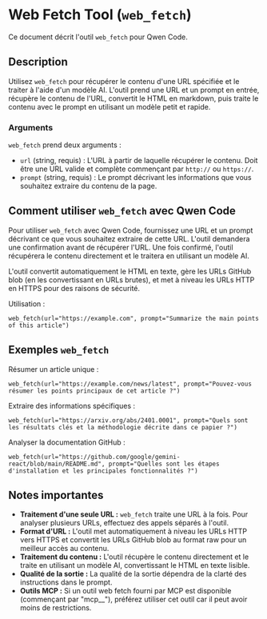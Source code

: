 # Web Fetch Tool (`web_fetch`)

Ce document décrit l'outil `web_fetch` pour Qwen Code.

## Description

Utilisez `web_fetch` pour récupérer le contenu d'une URL spécifiée et le traiter à l'aide d'un modèle AI. L'outil prend une URL et un prompt en entrée, récupère le contenu de l'URL, convertit le HTML en markdown, puis traite le contenu avec le prompt en utilisant un modèle petit et rapide.

### Arguments

`web_fetch` prend deux arguments :

- `url` (string, requis) : L'URL à partir de laquelle récupérer le contenu. Doit être une URL valide et complète commençant par `http://` ou `https://`.
- `prompt` (string, requis) : Le prompt décrivant les informations que vous souhaitez extraire du contenu de la page.

## Comment utiliser `web_fetch` avec Qwen Code

Pour utiliser `web_fetch` avec Qwen Code, fournissez une URL et un prompt décrivant ce que vous souhaitez extraire de cette URL. L'outil demandera une confirmation avant de récupérer l'URL. Une fois confirmé, l'outil récupérera le contenu directement et le traitera en utilisant un modèle AI.

L'outil convertit automatiquement le HTML en texte, gère les URLs GitHub blob (en les convertissant en URLs brutes), et met à niveau les URLs HTTP en HTTPS pour des raisons de sécurité.

Utilisation :

```
web_fetch(url="https://example.com", prompt="Summarize the main points of this article")
```

## Exemples `web_fetch`

Résumer un article unique :

```
web_fetch(url="https://example.com/news/latest", prompt="Pouvez-vous résumer les points principaux de cet article ?")
```

Extraire des informations spécifiques :

```
web_fetch(url="https://arxiv.org/abs/2401.0001", prompt="Quels sont les résultats clés et la méthodologie décrite dans ce papier ?")
```

Analyser la documentation GitHub :

```
web_fetch(url="https://github.com/google/gemini-react/blob/main/README.md", prompt="Quelles sont les étapes d'installation et les principales fonctionnalités ?")
```

## Notes importantes

- **Traitement d'une seule URL :** `web_fetch` traite une URL à la fois. Pour analyser plusieurs URLs, effectuez des appels séparés à l'outil.
- **Format d'URL :** L'outil met automatiquement à niveau les URLs HTTP vers HTTPS et convertit les URLs GitHub blob au format raw pour un meilleur accès au contenu.
- **Traitement du contenu :** L'outil récupère le contenu directement et le traite en utilisant un modèle AI, convertissant le HTML en texte lisible.
- **Qualité de la sortie :** La qualité de la sortie dépendra de la clarté des instructions dans le prompt.
- **Outils MCP :** Si un outil web fetch fourni par MCP est disponible (commençant par "mcp\_\_"), préférez utiliser cet outil car il peut avoir moins de restrictions.
